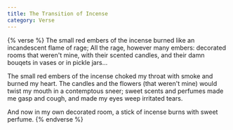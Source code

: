 ```yaml
---
title: The Transition of Incense
category: Verse
---
```


{% verse %}
The small red embers of the incense burned
like an incandescent flame of rage;
All the rage, however many embers:
decorated rooms that weren't mine,
with their scented candles, and their damn
bouqets in vases or in pickle jars...<!--more-->

The small red embers of the incense choked
my throat with smoke and burned my heart.
The candles and the flowers (that weren't mine)
would twist my mouth in a contemptous sneer;
sweet scents and perfumes made me gasp and cough,
and made my eyes weep irritated tears.

And now in my own decorated room,
a stick of incense burns with sweet perfume.
{% endverse %}

